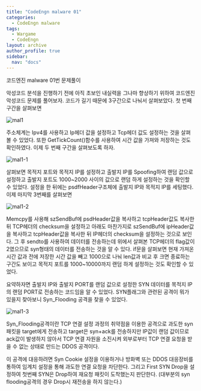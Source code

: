 ```yaml
---
title: "CodeEngn malware 01"
categories:
  - CodeEngn malware
tags:
  - Wargame
  - CodeEngn
layout: archive
author_profile: true
sidebar:
  nav: "docs"
---
```


코드엔진 malware 01번 문제풀이

악성코드 분석을 진행하기 전에 아직 초보인 내실력을 그나마 향상하기 위하여 코드엔진 악성코드 문제를 풀어보자. 코드가 길기 때문에 3구간으로 나눠서 살펴보았다. 첫 번째 구간을 살펴보면

![mal1](https://user-images.githubusercontent.com/91646923/135485104-654c0bfa-7117-46ee-957f-5ce7acd9c680.JPG)

주소체계는 Ipv4를 사용하고 Ip헤더 값을 설정하고 Tcp헤더 값도 설정하는 것을 살펴볼 수 있었다. 또한 GetTickCount()함수를 사용하여 시간 값을 가져와 저장하는 것도 확인하였다. 이제 두 번째 구간을 살펴보도록 하자.

![mal1-1](https://user-images.githubusercontent.com/91646923/135485112-593f1d7d-26fd-410a-88bd-94b504e55e16.JPG)

살펴보면 목적지 포트와 목적지 IP를 설정하고 출발지 IP를 Spoofing하여 랜덤 값으로 설정하고 출발지 포트도 1000~2000 사이의 값으로 랜덤 하게 설정하는 것을 확인할 수 있었다. 설정을 한 뒤에는 psdfHeader구조체에 출발지 IP와 목적지 IP를 세팅했다. 이제 마지막 3번째를 살펴보면

![mal1-2](https://user-images.githubusercontent.com/91646923/135485119-d7e583af-6b7d-45aa-8e73-aa71a0aa3872.JPG)

Memcpy를 사용해 szSendBuf에 psdHeader값을 복사하고 tcpHeader값도 복사한 뒤 TCP헤더의 checksum을 설정하고 아래도 마찬가지로 szSendBuf에 ipHeader값을 복사하고 tcpHeader값을 복사한 뒤 IP헤더의 checksum을 설정하는 것으로 보인다. 그 후 sendto를 사용하여 데이터를 전송하는데 위에서 살펴본 TCP헤더의 flag값이 2였으므로 syn형태의 데이터를 전송하는 것을 알 수 있다. if문을 살펴보면 현재 가져온 시간 값과 전에 저장한 시간 값을 빼고 1000으로 나눠 len값과 비교 후 크면 종료하는 구간도 보이고 목적지 포트를 1000~10000까지 랜덤 하게 설정하는 것도 확인할 수 있었다.

요약하자면 출발지 IP와 출발지 PORT를 랜덤 값으로 설정한 SYN 데이터를 목적지 IP의 랜덤 PORT로 전송하는 코드임을 알 수 있었다. SYN플래그와 관련된 공격이 뭐가 있을지 찾아보니 Syn_Flooding 공격을 찾을 수 있었다.

![mal1-3](https://user-images.githubusercontent.com/91646923/135485198-ef9e81f6-2e83-40b3-944a-470291846c71.png)

Syn_Flooding공격이란 TCP 연결 설정 과정의 취약점을 이용한 공격으로 과도한 syn패킷을 target에게 전송하고 target은 syn+ack를 전송하지만 IP값이 랜덤 값이므로 ack값이 발생하지 않아서 TCP 연결 자원을 소진시켜 외부로부터 TCP 연결 요청을 받을 수 없는 상태로 만드는 DDOS 공격이다.

이 공격에 대응하려면 Syn Cookie 설정을 이용하거나 방화벽 또는 DDOS 대응장비를 통하여 임계치 설정을 통해 과도한 연결 요청을 차단한다. 그리고 First SYN Drop을 설정하여 첫번째 SYN은 Drop하여 재요청 패킷이 도착했는지 판단한다. (대부분의 syn flooding공격의 경우 Drop시 재전송을 하지 않는다.)

